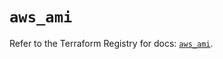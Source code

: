 # `aws_ami`

Refer to the Terraform Registry for docs: [`aws_ami`](https://registry.terraform.io/providers/hashicorp/aws/6.12.0/docs/resources/ami).
